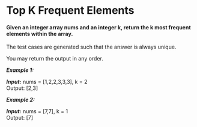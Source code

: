 # Top K Frequent Elements

#### Given an integer array nums and an integer k, return the k most frequent elements within the array.

The test cases are generated such that the answer is always unique.

You may return the output in any order.

**_Example 1:_**

**_Input:_** nums = [1,2,2,3,3,3], k = 2 <br>
Output: [2,3]

**_Example 2:_**

**_Input:_** nums = [7,7], k = 1 <br>
Output: [7]